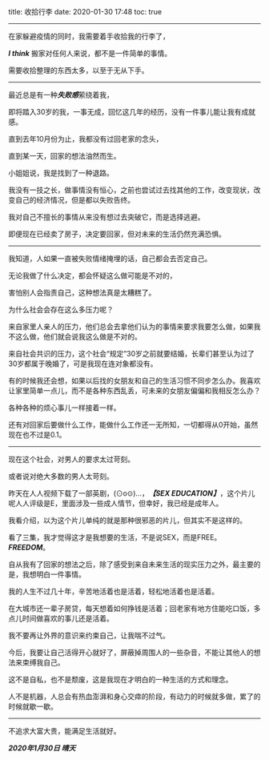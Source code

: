 title: 收拾行李
date: 2020-01-30 17:48
toc: true

---
在家躲避疫情的同时，我需要着手收拾我的行李了，

***I think*** 搬家对任何人来说，都不是一件简单的事情。

需要收拾整理的东西太多，以至于无从下手。

---
最近总是有一种***失败感***萦绕着我，

即将踏入30岁的我，一事无成，回忆这几年的经历，没有一件事儿能让我有成就感。

直到去年10月份为止，我都没有过回老家的念头，

直到某一天，回家的想法油然而生。

小姐姐说，我是找到了一种退路。

我没有一技之长，做事情没有恒心，之前也尝试过去找其他的工作，改变现状，改变自己的经济情况，但是都以失败告终。

我对自己不擅长的事情从来没有想过去突破它，而是选择逃避。

即便现在已经卖了房子，决定要回家，但对未来的生活仍然充满恐惧。

---
我知道，人如果一直被失败情绪掩埋的话，自己都会去否定自己。

无论我做了什么决定，都会怀疑这么做可能是不对的，

害怕别人会指责自己，这种想法真是太糟糕了。

为什么社会会存在这么多压力呢？

来自家里人亲人的压力，他们总会去拿他们认为的事情来要求我要怎么做，如果我不这么做，他们就会说我这么做是不对的。

来自社会共识的压力，这个社会“规定”30岁之前就要结婚，长辈们甚至认为过了30岁都属于晚婚了，可是我现在连对象都没有。

有的时候我还会想，如果以后找的女朋友和自己的生活习惯不同步怎么办。我喜欢让家里简单一点儿，而不是各种东西乱丢，可未来的女朋友偏偏和我相反怎么办？

各种各种的烦心事儿一样接着一样。

还有对回家后要做什么工作，能做什么工作还一无所知，一切都得从0开始，虽然现在也不过是0.1。

---
现在这个社会，对男人的要求太过苛刻。

或者说对绝大多数的男人太苛刻。

昨天在人人视频下载了一部英剧，(⊙o⊙)…，***【SEX EDUCATION】***，这个片儿呢人人评级是E，里面涉及一些成人情节，但幸好，我已经是成年人。

我看介绍，以为这个片儿单纯的就是那种很邪恶的片儿，但其实不是这样的。

看了三集，我才觉得这才是我想要的生活，不是说SEX，而是FREE。***FREEDOM***。

自从我有了回家的想法之后，除了感受到来自未来生活的现实压力之外，最主要的是，我想明白一件事情。

我的人生不过几十年，辛苦地活着也是活着，轻松地活着也是活着。

在大城市还一辈子房贷，每天想着如何挣钱是活着；回老家有地方住能吃口饭，多点儿时间做喜欢的事儿还是活着。

我不要再让外界的意识来约束自己，让我喘不过气。

今后，我要让自己活得开心就好了，屏蔽掉周围人的一些杂音，不能让其他人的想法来束缚我自己。

这不是自私，也不是颓废，这是我现在才明白的一种生活的方式和理念。

人不是机器，人总会有热血澎湃和身心交瘁的阶段，有动力的时候就多做，累了的时候就歇一歇。

---
不追求大富大贵，能满足生活就好。

***2020年1月30日 晴天***
